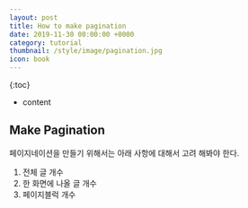 ```yaml
---
layout: post
title: How to make pagination
date: 2019-11-30 00:00:00 +0000
category: tutorial
thumbnail: /style/image/pagination.jpg
icon: book
---
```


{:toc}
* content

## Make Pagination

페이지네이션을 만들기 위해서는 아래 사항에 대해서 고려 해봐야 한다.

1. 전체 글 개수
1. 한 화면에 나올 글 개수
1. 페이지블럭 개수
